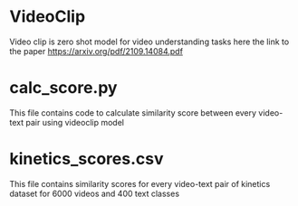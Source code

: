 # VideoClip
Video clip is zero shot model for video understanding tasks
here the link to the paper https://arxiv.org/pdf/2109.14084.pdf
# calc_score.py
This file  contains code to calculate similarity score between every video-text pair using videoclip model
# kinetics_scores.csv
This file contains similarity scores for every video-text pair of kinetics dataset for 6000 videos and 400 text classes
